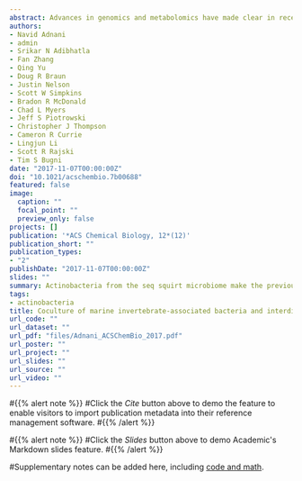 ```yaml
---
abstract: Advances in genomics and metabolomics have made clear in recent years that microbial biosynthetic capacities on Earth far exceed previous expectations. This is attributable, in part, to the realization that most microbial natural product (NP) producers harbor biosynthetic machineries not readily amenable to classical laboratory fermentation conditions. Such “cryptic” or dormant biosynthetic gene clusters (BGCs) encode for a vast assortment of potentially new antibiotics and, as such, have become extremely attractive targets for activation under controlled laboratory conditions. We report here that coculturing of a Rhodococcus sp. and a Micromonospora sp. affords keyicin, a new and otherwise unattainable bis-nitroglycosylated anthracycline whose mechanism of action (MOA) appears to deviate from those of other anthracyclines. The structure of keyicin was elucidated using high resolution MS and NMR technologies, as well as detailed molecular modeling studies. Sequencing of the keyicin BGC (within the Micromonospora genome) enabled both structural and genomic comparisons to other anthracycline-producing systems informing efforts to characterize keyicin. The new NP was found to be selectively active against Gram-positive bacteria including both Rhodococcus sp. and Mycobacterium sp. E. coli-based chemical genomics studies revealed that keyicin’s MOA, in contrast to many other anthracyclines, does not invoke nucleic acid damage.
authors:
- Navid Adnani
- admin
- Srikar N Adibhatla
- Fan Zhang
- Qing Yu
- Doug R Braun
- Justin Nelson
- Scott W Simpkins
- Bradon R McDonald
- Chad L Myers
- Jeff S Piotrowski
- Christopher J Thompson
- Cameron R Currie
- Lingjun Li
- Scott R Rajski
- Tim S Bugni
date: "2017-11-07T00:00:00Z"
doi: "10.1021/acschembio.7b00688"
featured: false
image:
  caption: ""
  focal_point: ""
  preview_only: false
projects: []
publication: '*ACS Chemical Biology, 12*(12)'
publication_short: ""
publication_types:
- "2"
publishDate: "2017-11-07T00:00:00Z"
slides: ""
summary: Actinobacteria from the seq squirt microbiome make the previously-undescribed antibiotic keyicin only in cocultire with co-isolates from the same microbiome.
tags:
- actinobacteria
title: Coculture of marine invertebrate-associated bacteria and interdisciplinary technologies enable biosynthesis and discovery of a new antibiotic, keyicin
url_code: ""
url_dataset: ""
url_pdf: "files/Adnani_ACSChemBio_2017.pdf"
url_poster: ""
url_project: ""
url_slides: ""
url_source: ""
url_video: ""
---
```


#{{% alert note %}}
#Click the *Cite* button above to demo the feature to enable visitors to import publication metadata into their reference management software.
#{{% /alert %}}

#{{% alert note %}}
#Click the *Slides* button above to demo Academic's Markdown slides feature.
#{{% /alert %}}

#Supplementary notes can be added here, including [code and math](https://sourcethemes.com/academic/docs/writing-markdown-latex/).
